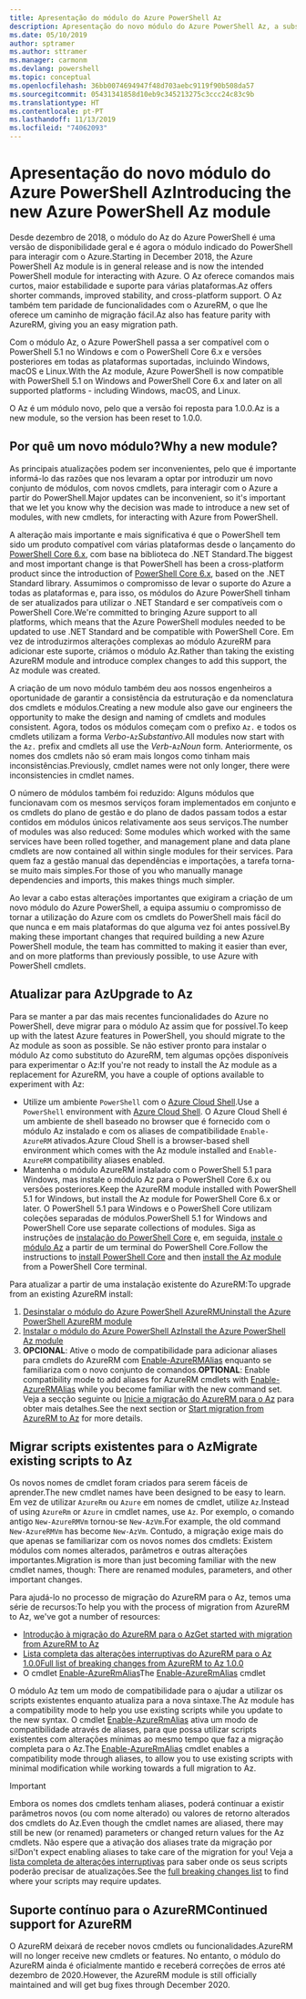 ```yaml
---
title: Apresentação do módulo do Azure PowerShell Az
description: Apresentação do novo módulo do Azure PowerShell Az, a substituição do módulo AzureRM.
ms.date: 05/10/2019
author: sptramer
ms.author: sttramer
ms.manager: carmonm
ms.devlang: powershell
ms.topic: conceptual
ms.openlocfilehash: 36bb0074694947f48d703aebc9119f90b508da57
ms.sourcegitcommit: 05431341858d10eb9c345213275c3ccc24c83c9b
ms.translationtype: HT
ms.contentlocale: pt-PT
ms.lasthandoff: 11/13/2019
ms.locfileid: "74062093"
---
```

# <a name="introducing-the-new-azure-powershell-az-module"></a><span data-ttu-id="6f1e4-103">Apresentação do novo módulo do Azure PowerShell Az</span><span class="sxs-lookup"><span data-stu-id="6f1e4-103">Introducing the new Azure PowerShell Az module</span></span>

<span data-ttu-id="6f1e4-104">Desde dezembro de 2018, o módulo do Az do Azure PowerShell é uma versão de disponibilidade geral e é agora o módulo indicado do PowerShell para interagir com o Azure.</span><span class="sxs-lookup"><span data-stu-id="6f1e4-104">Starting in December 2018, the Azure PowerShell Az module is in general release and is now the intended PowerShell module for interacting with Azure.</span></span> <span data-ttu-id="6f1e4-105">O Az oferece comandos mais curtos, maior estabilidade e suporte para várias plataformas.</span><span class="sxs-lookup"><span data-stu-id="6f1e4-105">Az offers shorter commands, improved stability, and cross-platform support.</span></span> <span data-ttu-id="6f1e4-106">O Az também tem paridade de funcionalidades com o AzureRM, o que lhe oferece um caminho de migração fácil.</span><span class="sxs-lookup"><span data-stu-id="6f1e4-106">Az also has feature parity with AzureRM, giving you an easy migration path.</span></span>

<span data-ttu-id="6f1e4-107">Com o módulo Az, o Azure PowerShell passa a ser compatível com o PowerShell 5.1 no Windows e com o PowerShell Core 6.x e versões posteriores em todas as plataformas suportadas, incluindo Windows, macOS e Linux.</span><span class="sxs-lookup"><span data-stu-id="6f1e4-107">With the Az module, Azure PowerShell is now compatible with PowerShell 5.1 on Windows and PowerShell Core 6.x and later on all supported platforms - including Windows, macOS, and Linux.</span></span>

<span data-ttu-id="6f1e4-108">O Az é um módulo novo, pelo que a versão foi reposta para 1.0.0.</span><span class="sxs-lookup"><span data-stu-id="6f1e4-108">Az is a new module, so the version has been reset to 1.0.0.</span></span>

## <a name="why-a-new-module"></a><span data-ttu-id="6f1e4-109">Por quê um novo módulo?</span><span class="sxs-lookup"><span data-stu-id="6f1e4-109">Why a new module?</span></span>

<span data-ttu-id="6f1e4-110">As principais atualizações podem ser inconvenientes, pelo que é importante informá-lo das razões que nos levaram a optar por introduzir um novo conjunto de módulos, com novos cmdlets, para interagir com o Azure a partir do PowerShell.</span><span class="sxs-lookup"><span data-stu-id="6f1e4-110">Major updates can be inconvenient, so it's important that we let you know why the decision was made to introduce a new set of modules, with new cmdlets, for interacting with Azure from PowerShell.</span></span>

<span data-ttu-id="6f1e4-111">A alteração mais importante e mais significativa é que o PowerShell tem sido um produto compatível com várias plataformas desde o lançamento do [PowerShell Core 6.x](/powershell/scripting/overview), com base na biblioteca do .NET Standard.</span><span class="sxs-lookup"><span data-stu-id="6f1e4-111">The biggest and most important change is that PowerShell has been a cross-platform product since the introduction of [PowerShell Core 6.x](/powershell/scripting/overview), based on the .NET Standard library.</span></span>
<span data-ttu-id="6f1e4-112">Assumimos o compromisso de levar o suporte do Azure a todas as plataformas e, para isso, os módulos do Azure PowerShell tinham de ser atualizados para utilizar o .NET Standard e ser compatíveis com o PowerShell Core.</span><span class="sxs-lookup"><span data-stu-id="6f1e4-112">We're committed to bringing Azure support to all platforms, which means that the Azure PowerShell modules needed to be updated to use .NET Standard and be compatible with PowerShell Core.</span></span> <span data-ttu-id="6f1e4-113">Em vez de introduzirmos alterações complexas ao módulo AzureRM para adicionar este suporte, criámos o módulo Az.</span><span class="sxs-lookup"><span data-stu-id="6f1e4-113">Rather than taking the existing AzureRM module and introduce complex changes to add this support, the Az module was created.</span></span>

<span data-ttu-id="6f1e4-114">A criação de um novo módulo também deu aos nossos engenheiros a oportunidade de garantir a consistência da estruturação e da nomenclatura dos cmdlets e módulos.</span><span class="sxs-lookup"><span data-stu-id="6f1e4-114">Creating a new module also gave our engineers the opportunity to make the design and naming of cmdlets and modules consistent.</span></span> <span data-ttu-id="6f1e4-115">Agora, todos os módulos começam com o prefixo `Az.` e todos os cmdlets utilizam a forma _Verbo_-`Az`_Substantivo_.</span><span class="sxs-lookup"><span data-stu-id="6f1e4-115">All modules now start with the `Az.` prefix and cmdlets all use the _Verb_-`Az`_Noun_ form.</span></span> <span data-ttu-id="6f1e4-116">Anteriormente, os nomes dos cmdlets não só eram mais longos como tinham mais inconsistências.</span><span class="sxs-lookup"><span data-stu-id="6f1e4-116">Previously, cmdlet names were not only longer, there were inconsistencies in cmdlet names.</span></span>

<span data-ttu-id="6f1e4-117">O número de módulos também foi reduzido: Alguns módulos que funcionavam com os mesmos serviços foram implementados em conjunto e os cmdlets do plano de gestão e do plano de dados passam todos a estar contidos em módulos únicos relativamente aos seus serviços.</span><span class="sxs-lookup"><span data-stu-id="6f1e4-117">The number of modules was also reduced: Some modules which worked with the same services have been rolled together, and management plane and data plane cmdlets are now contained all within single modules for their services.</span></span> <span data-ttu-id="6f1e4-118">Para quem faz a gestão manual das dependências e importações, a tarefa torna-se muito mais simples.</span><span class="sxs-lookup"><span data-stu-id="6f1e4-118">For those of you who manually manage dependencies and imports, this makes things much simpler.</span></span>

<span data-ttu-id="6f1e4-119">Ao levar a cabo estas alterações importantes que exigiram a criação de um novo módulo do Azure PowerShell, a equipa assumiu o compromisso de tornar a utilização do Azure com os cmdlets do PowerShell mais fácil do que nunca e em mais plataformas do que alguma vez foi antes possível.</span><span class="sxs-lookup"><span data-stu-id="6f1e4-119">By making these important changes that required building a new Azure PowerShell module, the team has committed to making it easier than ever, and on more platforms than previously possible, to use Azure with PowerShell cmdlets.</span></span>

## <a name="upgrade-to-az"></a><span data-ttu-id="6f1e4-120">Atualizar para Az</span><span class="sxs-lookup"><span data-stu-id="6f1e4-120">Upgrade to Az</span></span>

<span data-ttu-id="6f1e4-121">Para se manter a par das mais recentes funcionalidades do Azure no PowerShell, deve migrar para o módulo Az assim que for possível.</span><span class="sxs-lookup"><span data-stu-id="6f1e4-121">To keep up with the latest Azure features in PowerShell, you should migrate to the Az module as soon as possible.</span></span> <span data-ttu-id="6f1e4-122">Se não estiver pronto para instalar o módulo Az como substituto do AzureRM, tem algumas opções disponíveis para experimentar o Az:</span><span class="sxs-lookup"><span data-stu-id="6f1e4-122">If you're not ready to install the Az module as a replacement for AzureRM, you have a couple of options available to experiment with Az:</span></span>

* <span data-ttu-id="6f1e4-123">Utilize um ambiente `PowerShell` com o [Azure Cloud Shell](https://docs.microsoft.com/azure/cloud-shell/overview).</span><span class="sxs-lookup"><span data-stu-id="6f1e4-123">Use a `PowerShell` environment with [Azure Cloud Shell](https://docs.microsoft.com/azure/cloud-shell/overview).</span></span>
  <span data-ttu-id="6f1e4-124">O Azure Cloud Shell é um ambiente de shell baseado no browser que é fornecido com o módulo Az instalado e com os aliases de compatibilidade `Enable-AzureRM` ativados.</span><span class="sxs-lookup"><span data-stu-id="6f1e4-124">Azure Cloud Shell is a browser-based shell environment which comes with the Az module installed and `Enable-AzureRM` compatibility aliases enabled.</span></span>
* <span data-ttu-id="6f1e4-125">Mantenha o módulo AzureRM instalado com o PowerShell 5.1 para Windows, mas instale o módulo Az para o PowerShell Core 6.x ou versões posteriores.</span><span class="sxs-lookup"><span data-stu-id="6f1e4-125">Keep the AzureRM module installed with PowerShell 5.1 for Windows, but install the Az module for PowerShell Core 6.x or later.</span></span> <span data-ttu-id="6f1e4-126">O PowerShell 5.1 para Windows e o PowerShell Core utilizam coleções separadas de módulos.</span><span class="sxs-lookup"><span data-stu-id="6f1e4-126">PowerShell 5.1 for Windows and PowerShell Core use separate collections of modules.</span></span> <span data-ttu-id="6f1e4-127">Siga as instruções de [instalação do PowerShell Core](/powershell/scripting/install/installing-powershell-core-on-windows) e, em seguida, [instale o módulo Az](install-az-ps.md) a partir de um terminal do PowerShell Core.</span><span class="sxs-lookup"><span data-stu-id="6f1e4-127">Follow the instructions to [install PowerShell Core](/powershell/scripting/install/installing-powershell-core-on-windows) and then [install the Az module](install-az-ps.md) from a PowerShell Core terminal.</span></span>

<span data-ttu-id="6f1e4-128">Para atualizar a partir de uma instalação existente do AzureRM:</span><span class="sxs-lookup"><span data-stu-id="6f1e4-128">To upgrade from an existing AzureRM install:</span></span>

1. [<span data-ttu-id="6f1e4-129">Desinstalar o módulo do Azure PowerShell AzureRM</span><span class="sxs-lookup"><span data-stu-id="6f1e4-129">Uninstall the Azure PowerShell AzureRM module</span></span>](/powershell/azure/uninstall-az-ps#uninstall-the-azurerm-module)
2. [<span data-ttu-id="6f1e4-130">Instalar o módulo do Azure PowerShell Az</span><span class="sxs-lookup"><span data-stu-id="6f1e4-130">Install the Azure PowerShell Az module</span></span>](install-az-ps.md)
3. <span data-ttu-id="6f1e4-131">__OPCIONAL__: Ative o modo de compatibilidade para adicionar aliases para cmdlets do AzureRM com [Enable-AzureRMAlias](/powershell/module/az.accounts/enable-azurermalias) enquanto se familiariza com o novo conjunto de comandos.</span><span class="sxs-lookup"><span data-stu-id="6f1e4-131">__OPTIONAL__: Enable compatibility mode to add aliases for AzureRM cmdlets with [Enable-AzureRMAlias](/powershell/module/az.accounts/enable-azurermalias) while you become familiar with the new command set.</span></span> <span data-ttu-id="6f1e4-132">Veja a secção seguinte ou [Inicie a migração do AzureRM para o Az](migrate-from-azurerm-to-az.md) para obter mais detalhes.</span><span class="sxs-lookup"><span data-stu-id="6f1e4-132">See the next section or [Start migration from AzureRM to Az](migrate-from-azurerm-to-az.md) for more details.</span></span>

## <a name="migrate-existing-scripts-to-az"></a><span data-ttu-id="6f1e4-133">Migrar scripts existentes para o Az</span><span class="sxs-lookup"><span data-stu-id="6f1e4-133">Migrate existing scripts to Az</span></span>

<span data-ttu-id="6f1e4-134">Os novos nomes de cmdlet foram criados para serem fáceis de aprender.</span><span class="sxs-lookup"><span data-stu-id="6f1e4-134">The new cmdlet names have been designed to be easy to learn.</span></span> <span data-ttu-id="6f1e4-135">Em vez de utilizar `AzureRm` ou `Azure` em nomes de cmdlet, utilize `Az`.</span><span class="sxs-lookup"><span data-stu-id="6f1e4-135">Instead of using `AzureRm` or `Azure` in cmdlet names, use `Az`.</span></span> <span data-ttu-id="6f1e4-136">Por exemplo, o comando antigo `New-AzureRMVm` tornou-se `New-AzVm`.</span><span class="sxs-lookup"><span data-stu-id="6f1e4-136">For example, the old command `New-AzureRMVm` has become `New-AzVm`.</span></span>
<span data-ttu-id="6f1e4-137">Contudo, a migração exige mais do que apenas se familiarizar com os novos nomes dos cmdlets: Existem módulos com nomes alterados, parâmetros e outras alterações importantes.</span><span class="sxs-lookup"><span data-stu-id="6f1e4-137">Migration is more than just becoming familiar with the new cmdlet names, though: There are renamed modules, parameters, and other important changes.</span></span>

<span data-ttu-id="6f1e4-138">Para ajudá-lo no processo de migração do AzureRM para o Az, temos uma série de recursos:</span><span class="sxs-lookup"><span data-stu-id="6f1e4-138">To help you with the process of migration from AzureRM to Az, we've got a number of resources:</span></span>

* [<span data-ttu-id="6f1e4-139">Introdução à migração do AzureRM para o Az</span><span class="sxs-lookup"><span data-stu-id="6f1e4-139">Get started with migration from AzureRM to Az</span></span>](migrate-from-azurerm-to-az.md)
* [<span data-ttu-id="6f1e4-140">Lista completa das alterações interruptivas do AzureRM para o Az 1.0.0</span><span class="sxs-lookup"><span data-stu-id="6f1e4-140">Full list of breaking changes from AzureRM to Az 1.0.0</span></span>](migrate-az-1.0.0.md)
* <span data-ttu-id="6f1e4-141">O cmdlet [Enable-AzureRmAlias](/powershell/module/az.accounts/enable-azurermalias)</span><span class="sxs-lookup"><span data-stu-id="6f1e4-141">The [Enable-AzureRmAlias](/powershell/module/az.accounts/enable-azurermalias) cmdlet</span></span>

<span data-ttu-id="6f1e4-142">O módulo Az tem um modo de compatibilidade para o ajudar a utilizar os scripts existentes enquanto atualiza para a nova sintaxe.</span><span class="sxs-lookup"><span data-stu-id="6f1e4-142">The Az module has a compatibility mode to help you use existing scripts while you update to the new syntax.</span></span> <span data-ttu-id="6f1e4-143">O cmdlet [Enable-AzureRmAlias](/powershell/module/az.accounts/enable-azurermalias) ativa um modo de compatibilidade através de aliases, para que possa utilizar scripts existentes com alterações mínimas ao mesmo tempo que faz a migração completa para o Az.</span><span class="sxs-lookup"><span data-stu-id="6f1e4-143">The [Enable-AzureRmAlias](/powershell/module/az.accounts/enable-azurermalias) cmdlet enables a compatibility mode through aliases, to allow you to use existing scripts with minimal modification while working towards a full migration to Az.</span></span>

> [!IMPORTANT]
> <span data-ttu-id="6f1e4-144">Embora os nomes dos cmdlets tenham aliases, poderá continuar a existir parâmetros novos (ou com nome alterado) ou valores de retorno alterados dos cmdlets do Az.</span><span class="sxs-lookup"><span data-stu-id="6f1e4-144">Even though the cmdlet names are aliased, there may still be new (or renamed) parameters or changed return values for the Az cmdlets.</span></span> <span data-ttu-id="6f1e4-145">Não espere que a ativação dos aliases trate da migração por si!</span><span class="sxs-lookup"><span data-stu-id="6f1e4-145">Don't expect enabling aliases to take care of the migration for you!</span></span> <span data-ttu-id="6f1e4-146">Veja a [lista completa de alterações interruptivas](migrate-az-1.0.0.md) para saber onde os seus scripts poderão precisar de atualizações.</span><span class="sxs-lookup"><span data-stu-id="6f1e4-146">See the [full breaking changes list](migrate-az-1.0.0.md) to find where your scripts may require updates.</span></span>

## <a name="continued-support-for-azurerm"></a><span data-ttu-id="6f1e4-147">Suporte contínuo para o AzureRM</span><span class="sxs-lookup"><span data-stu-id="6f1e4-147">Continued support for AzureRM</span></span>

<span data-ttu-id="6f1e4-148">O AzureRM deixará de receber novos cmdlets ou funcionalidades.</span><span class="sxs-lookup"><span data-stu-id="6f1e4-148">AzureRM will no longer receive new cmdlets or features.</span></span> <span data-ttu-id="6f1e4-149">No entanto, o módulo do AzureRM ainda é oficialmente mantido e receberá correções de erros até dezembro de 2020.</span><span class="sxs-lookup"><span data-stu-id="6f1e4-149">However, the AzureRM module is still officially maintained and will get bug fixes through December 2020.</span></span>

